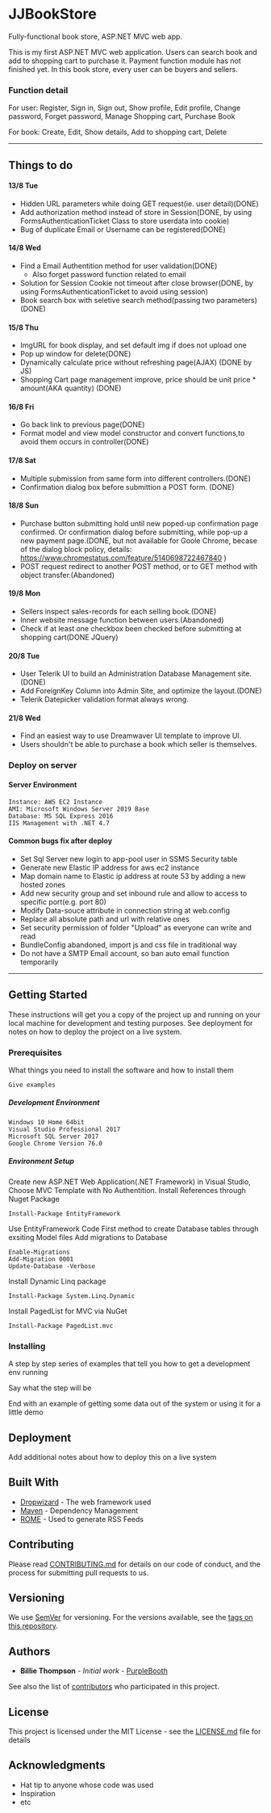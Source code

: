 # JJBookStore
Fully-functional book store, ASP.NET MVC web app.

This is my first ASP.NET MVC web application. Users can search book and add to shopping cart to purchase it. Payment function module has not finished yet. In this book store, every user can be buyers and sellers. 

### Function detail
For user: Register, Sign in, Sign out, Show profile, Edit profile, Change password, Forget password, Manage Shopping cart, Purchase Book

For book: Create, Edit, Show details, Add to shopping cart, Delete


********************************************************************************************************************
## Things to do 
#### 13/8 Tue
- Hidden URL parameters while doing GET request(ie. user detail)(DONE)
- Add authorization method instead of store in Session(DONE, by using FormsAuthenticationTicket Class to store userdata into cookie)
- Bug of duplicate Email or Username can be registered(DONE)

#### 14/8 Wed
- Find a Email Authentition method for user validation(DONE)
  - Also forget password function related to email
- Solution for Session Cookie not timeout after close browser(DONE, by using FormsAuthenticationTicket to avoid using session)
- Book search box with seletive search method(passing two parameters)(DONE)

#### 15/8 Thu
- ImgURL for book display, and set default img if does not upload one
- Pop up window for delete(DONE)
- Dynamically calculate price without refreshing page(AJAX) (DONE by JS)
- Shopping Cart page management improve, price should be unit price * amount(AKA quantity) (DONE)

#### 16/8 Fri
- Go back link to previous page(DONE)
- Format model and view model constructor and convert functions,to avoid them occurs in controller(DONE)
#### 17/8 Sat
- Multiple submission from same form into different controllers.(DONE)
- Confirmation dialog box before submittion a POST form. (DONE)
#### 18/8 Sun
- Purchase button submitting hold until new poped-up confirmation page confirmed. Or confirmation dialog before submitting, while pop-up a new payment page.(DONE, but not available for Goole Chrome, becase of the dialog block policy, details: https://www.chromestatus.com/feature/5140698722467840 )
- POST request redirect to another POST method, or to GET method with object transfer.(Abandoned)
#### 19/8 Mon
- Sellers inspect sales-records for each selling book.(DONE)
- Inner website message function between users.(Abandoned)
- Check if at least one checkbox been checked before submitting at shopping cart(DONE JQuery)

#### 20/8 Tue
- User Telerik UI to build an Administration Database Management site.(DONE)
- Add ForeignKey Column into Admin Site, and optimize the layout.(DONE)
- Telerik Datepicker validation format always wrong.
#### 21/8 Wed
- Find an easiest way to use Dreamwaver UI template to improve UI.
- Users shouldn't be able to purchase a book which seller is themselves.

### Deploy on server
#### Server Environment
```
Instance: AWS EC2 Instance
AMI: Microsoft Windows Server 2019 Base
Database: MS SQL Express 2016
IIS Management with .NET 4.7
```

#### Common bugs fix after deploy
- Set Sql Server new login to app-pool user in SSMS Security table
- Generate new Elastic IP address for aws ec2 instance
- Map domain name to Elastic ip address at route 53 by adding a new hosted zones
- Add new security group and set inbound rule and allow to access to specific port(e.g. port 80)
- Modify Data-souce attribute in connection string at web.config
- Replace all absolute path and url with relative ones
- Set security permission of folder "Upload" as everyone can write and read
- BundleConfig abandoned, import js and css file in traditional way 
- Do not have a SMTP Email account, so ban auto email function temporarily


***************************************************************************************************************

## Getting Started

These instructions will get you a copy of the project up and running on your local machine for development and testing purposes. See deployment for notes on how to deploy the project on a live system.

### Prerequisites

What things you need to install the software and how to install them
```
Give examples
```
##### Development Environment
```
Windows 10 Home 64bit
Visual Studio Professional 2017
Microsoft SQL Server 2017
Google Chrome Version 76.0
```

##### Environment Setup

Create new ASP.NET Web Application(.NET Framework) in Visual Studio, Choose MVC Template with No Authentition.
Install References through Nuget Package
```
Install-Package EntityFramework
```
Use EntityFramework Code First method to create Database tables through exsiting Model files
Add migrations to Database
```
Enable-Migrations
Add-Migration 0001
Update-Database -Verbose
```
Install Dynamic Linq package
```
Install-Package System.Linq.Dynamic
```
Install PagedList for MVC via NuGet
```
Install-Package PagedList.mvc
```
### Installing

A step by step series of examples that tell you how to get a development env running

Say what the step will be


End with an example of getting some data out of the system or using it for a little demo

## Deployment

Add additional notes about how to deploy this on a live system

## Built With

* [Dropwizard](http://www.dropwizard.io/1.0.2/docs/) - The web framework used
* [Maven](https://maven.apache.org/) - Dependency Management
* [ROME](https://rometools.github.io/rome/) - Used to generate RSS Feeds

## Contributing

Please read [CONTRIBUTING.md](https://gist.github.com/PurpleBooth/b24679402957c63ec426) for details on our code of conduct, and the process for submitting pull requests to us.

## Versioning

We use [SemVer](http://semver.org/) for versioning. For the versions available, see the [tags on this repository](https://github.com/your/project/tags). 

## Authors

* **Billie Thompson** - *Initial work* - [PurpleBooth](https://github.com/PurpleBooth)

See also the list of [contributors](https://github.com/your/project/contributors) who participated in this project.

## License

This project is licensed under the MIT License - see the [LICENSE.md](LICENSE.md) file for details

## Acknowledgments

* Hat tip to anyone whose code was used
* Inspiration
* etc
